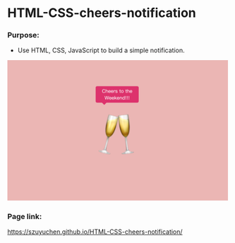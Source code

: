 # HTML-CSS-cheers-notification

### Purpose: 

- Use HTML, CSS, JavaScript to build a simple notification.

<img src="https://github.com/szuyuchen/HTML-CSS-cheers-notification/blob/main/sample-image.png?raw=true" width=500>

### Page link:

https://szuyuchen.github.io/HTML-CSS-cheers-notification/
